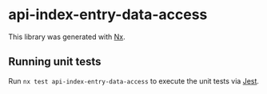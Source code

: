 # api-index-entry-data-access

This library was generated with [Nx](https://nx.dev).

## Running unit tests

Run `nx test api-index-entry-data-access` to execute the unit tests via [Jest](https://jestjs.io).
